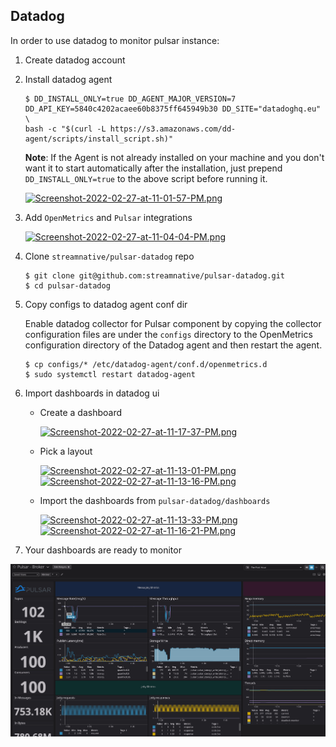 ## Datadog
In order to use datadog to monitor pulsar instance:

1. Create datadog account

2. Install datadog agent
    ```
    $ DD_INSTALL_ONLY=true DD_AGENT_MAJOR_VERSION=7 DD_API_KEY=5840c4202acaee60b8375ff645949b30 DD_SITE="datadoghq.eu" \
    bash -c "$(curl -L https://s3.amazonaws.com/dd-agent/scripts/install_script.sh)"
    ```

    **Note**: If the Agent is not already installed on your machine and you don't want it to start automatically after the installation, just prepend `DD_INSTALL_ONLY=true` to the above script before running it.

    [![Screenshot-2022-02-27-at-11-01-57-PM.png](https://i.postimg.cc/SNh4sXK4/Screenshot-2022-02-27-at-11-01-57-PM.png)](https://postimg.cc/DmBHpwsp)


3. Add `OpenMetrics` and `Pulsar` integrations

    [![Screenshot-2022-02-27-at-11-04-04-PM.png](https://i.postimg.cc/DZGVfFkm/Screenshot-2022-02-27-at-11-04-04-PM.png)](https://postimg.cc/5YfKphtM)

4. Clone `streamnative/pulsar-datadog` repo
    ```
    $ git clone git@github.com:streamnative/pulsar-datadog.git
    $ cd pulsar-datadog
    ```

5. Copy configs to datadog agent conf dir

    Enable datadog collector for Pulsar component by copying the collector configuration files are under the `configs` directory to the OpenMetrics configuration directory of the Datadog agent and then restart the agent.
    ```
    $ cp configs/* /etc/datadog-agent/conf.d/openmetrics.d
    $ sudo systemctl restart datadog-agent
    ```

6. Import dashboards in datadog ui
    - Create a dashboard
    
      [![Screenshot-2022-02-27-at-11-17-37-PM.png](https://i.postimg.cc/h4HY4Np7/Screenshot-2022-02-27-at-11-17-37-PM.png)](https://postimg.cc/ThJ0CN8R)      
      
    - Pick a layout
    
      [![Screenshot-2022-02-27-at-11-13-01-PM.png](https://i.postimg.cc/NMCxn2PH/Screenshot-2022-02-27-at-11-13-01-PM.png)](https://postimg.cc/34pp4Nh8)
      [![Screenshot-2022-02-27-at-11-13-16-PM.png](https://i.postimg.cc/x8W3fDQj/Screenshot-2022-02-27-at-11-13-16-PM.png)](https://postimg.cc/jn47c1CB)
      
    - Import the dashboards from `pulsar-datadog/dashboards`
    
      [![Screenshot-2022-02-27-at-11-13-33-PM.png](https://i.postimg.cc/NjvkZcbp/Screenshot-2022-02-27-at-11-13-33-PM.png)](https://postimg.cc/bsLn247t)
      [![Screenshot-2022-02-27-at-11-16-21-PM.png](https://i.postimg.cc/hGp8J7n5/Screenshot-2022-02-27-at-11-16-21-PM.png)](https://postimg.cc/QBKKwCHQ)
      
 7. Your dashboards are ready to monitor
 
 ![Screenshot-2022-02-27-at-11-01-57-PM.png](https://github.com/streamnative/pulsar-datadog/blob/master/images/Broker.png)

    
